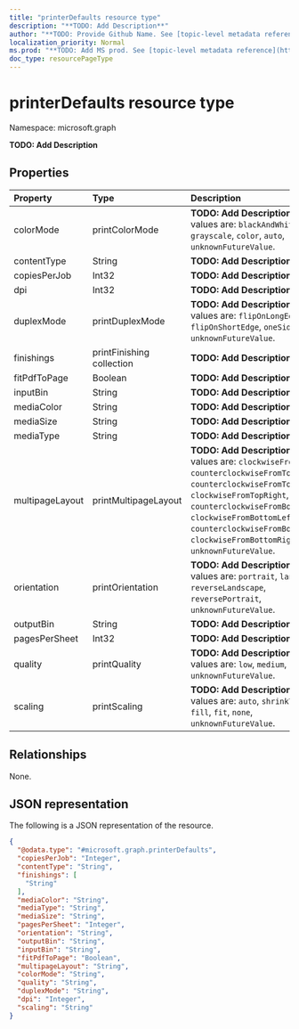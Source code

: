 ```yaml
---
title: "printerDefaults resource type"
description: "**TODO: Add Description**"
author: "**TODO: Provide Github Name. See [topic-level metadata reference](https://msgo.azurewebsites.net/add/document/guidelines/metadata.html#topic-level-metadata)**"
localization_priority: Normal
ms.prod: "**TODO: Add MS prod. See [topic-level metadata reference](https://msgo.azurewebsites.net/add/document/guidelines/metadata.html#topic-level-metadata)**"
doc_type: resourcePageType
---
```


# printerDefaults resource type

Namespace: microsoft.graph

**TODO: Add Description**

## Properties
|Property|Type|Description|
|:---|:---|:---|
|colorMode|printColorMode|**TODO: Add Description**. Possible values are: `blackAndWhite`, `grayscale`, `color`, `auto`, `unknownFutureValue`.|
|contentType|String|**TODO: Add Description**|
|copiesPerJob|Int32|**TODO: Add Description**|
|dpi|Int32|**TODO: Add Description**|
|duplexMode|printDuplexMode|**TODO: Add Description**. Possible values are: `flipOnLongEdge`, `flipOnShortEdge`, `oneSided`, `unknownFutureValue`.|
|finishings|printFinishing collection|**TODO: Add Description**|
|fitPdfToPage|Boolean|**TODO: Add Description**|
|inputBin|String|**TODO: Add Description**|
|mediaColor|String|**TODO: Add Description**|
|mediaSize|String|**TODO: Add Description**|
|mediaType|String|**TODO: Add Description**|
|multipageLayout|printMultipageLayout|**TODO: Add Description**. Possible values are: `clockwiseFromTopLeft`, `counterclockwiseFromTopLeft`, `counterclockwiseFromTopRight`, `clockwiseFromTopRight`, `counterclockwiseFromBottomLeft`, `clockwiseFromBottomLeft`, `counterclockwiseFromBottomRight`, `clockwiseFromBottomRight`, `unknownFutureValue`.|
|orientation|printOrientation|**TODO: Add Description**. Possible values are: `portrait`, `landscape`, `reverseLandscape`, `reversePortrait`, `unknownFutureValue`.|
|outputBin|String|**TODO: Add Description**|
|pagesPerSheet|Int32|**TODO: Add Description**|
|quality|printQuality|**TODO: Add Description**. Possible values are: `low`, `medium`, `high`, `unknownFutureValue`.|
|scaling|printScaling|**TODO: Add Description**. Possible values are: `auto`, `shrinkToFit`, `fill`, `fit`, `none`, `unknownFutureValue`.|

## Relationships
None.

## JSON representation
The following is a JSON representation of the resource.
<!-- {
  "blockType": "resource",
  "@odata.type": "microsoft.graph.printerDefaults"
}
-->
``` json
{
  "@odata.type": "#microsoft.graph.printerDefaults",
  "copiesPerJob": "Integer",
  "contentType": "String",
  "finishings": [
    "String"
  ],
  "mediaColor": "String",
  "mediaType": "String",
  "mediaSize": "String",
  "pagesPerSheet": "Integer",
  "orientation": "String",
  "outputBin": "String",
  "inputBin": "String",
  "fitPdfToPage": "Boolean",
  "multipageLayout": "String",
  "colorMode": "String",
  "quality": "String",
  "duplexMode": "String",
  "dpi": "Integer",
  "scaling": "String"
}
```

